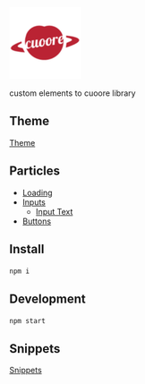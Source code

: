 ![logo](./logo/logo.png)

custom elements to cuoore library

## Theme

[Theme](themes/theme.md)

## Particles

- [Loading](particles/loading/loading.md)
- [Inputs](particles/inputs/inputs.md)
  - [Input Text](particles/inputs/inputs.md#input-type-text)
- [Buttons](particles/buttons/buttons.md)

## Install

`npm i`

## Development

`npm start`

## Snippets

[Snippets](./snippets/snippets.md)
